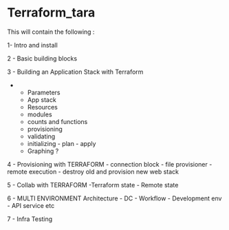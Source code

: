 # Terraform_tara
This will contain the following :

1-  Intro and install

2 - Basic building blocks

3 - Building an Application Stack with Terraform
-   - Parameters
    - App stack
    - Resources
    - modules
    - counts and functions
    - provisioning
    - validating
    - initializing - plan - apply
    - Graphing ?
 
      
4 - Provisioning with TERRAFORM
    - connection block
    - file provisioner
    - remote execution
    - destroy old and provision new web stack

    
5 -   Collab with TERRAFORM
          -Terraform state
          - Remote state

          
6 - MULTI ENVIRONMENT Architecture
    - DC
    - Workflow
    - Development env
    - API service etc

    
7 - Infra Testing
 
                      
